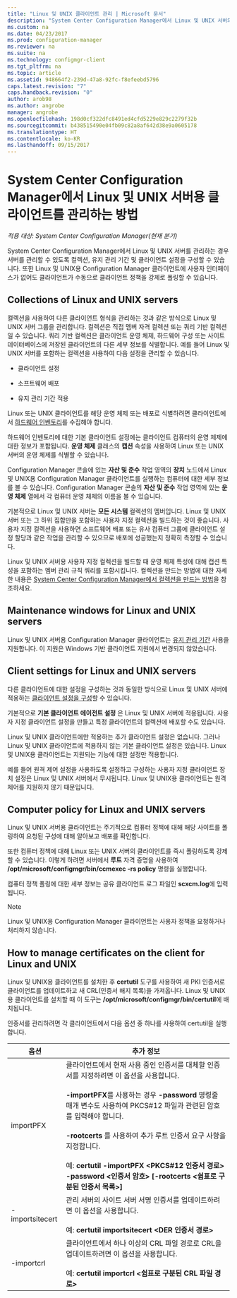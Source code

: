 ```yaml
---
title: "Linux 및 UNIX 클라이언트 관리 | Microsoft 문서"
description: "System Center Configuration Manager에서 Linux 및 UNIX 서버의 클라이언트 관리"
ms.custom: na
ms.date: 04/23/2017
ms.prod: configuration-manager
ms.reviewer: na
ms.suite: na
ms.technology: configmgr-client
ms.tgt_pltfrm: na
ms.topic: article
ms.assetid: 948664f2-239d-47a8-92fc-f8efeebd5796
caps.latest.revision: "7"
caps.handback.revision: "0"
author: arob98
ms.author: angrobe
manager: angrobe
ms.openlocfilehash: 198d0cf322dfc8491ed4cfd5229e829c2279f32b
ms.sourcegitcommit: b438515490e04fb09c82a8af642d38e9a0605178
ms.translationtype: HT
ms.contentlocale: ko-KR
ms.lasthandoff: 09/15/2017
---
```

# <a name="how-to-manage-clients-for-linux-and-unix-servers-in-system-center-configuration-manager"></a>System Center Configuration Manager에서 Linux 및 UNIX 서버용 클라이언트를 관리하는 방법

*적용 대상: System Center Configuration Manager(현재 분기)*

System Center Configuration Manager에서 Linux 및 UNIX 서버를 관리하는 경우 서버를 관리할 수 있도록 컬렉션, 유지 관리 기간 및 클라이언트 설정을 구성할 수 있습니다. 또한 Linux 및 UNIX용 Configuration Manager 클라이언트에 사용자 인터페이스가 없어도 클라이언트가 수동으로 클라이언트 정책을 강제로 폴링할 수 있습니다.

##  <a name="BKMK_CollectionsforLnU"></a> Collections of Linux and UNIX servers  
 컬렉션을 사용하여 다른 클라이언트 형식을 관리하는 것과 같은 방식으로 Linux 및 UNIX 서버 그룹을 관리합니다. 컬렉션은 직접 멤버 자격 컬렉션 또는 쿼리 기반 컬렉션일 수 있습니다. 쿼리 기반 컬렉션은 클라이언트 운영 체제, 하드웨어 구성 또는 사이트 데이터베이스에 저장된 클라이언트의 다른 세부 정보를 식별합니다. 예를 들어 Linux 및 UNIX 서버를 포함하는 컬렉션을 사용하여 다음 설정을 관리할 수 있습니다.  

-   클라이언트 설정  

-   소프트웨어 배포  

-   유지 관리 기간 적용  

 Linux 또는 UNIX 클라이언트를 해당 운영 체제 또는 배포로 식별하려면 클라이언트에서 [하드웨어 인벤토리](../../../core/clients/manage/inventory/hardware-inventory-for-linux-and-unix.md)를 수집해야 합니다.  

 하드웨어 인벤토리에 대한 기본 클라이언트 설정에는 클라이언트 컴퓨터의 운영 체제에 대한 정보가 포함됩니다. **운영 체제** 클래스의 **캡션** 속성을 사용하여 Linux 또는 UNIX 서버의 운영 체제를 식별할 수 있습니다.  

 Configuration Manager 콘솔에 있는 **자산 및 준수** 작업 영역의 **장치** 노드에서 Linux 및 UNIX용 Configuration Manager 클라이언트를 실행하는 컴퓨터에 대한 세부 정보를 볼 수 있습니다. Configuration Manager 콘솔의 **자산 및 준수** 작업 영역에 있는 **운영 체제** 열에서 각 컴퓨터 운영 체제의 이름을 볼 수 있습니다.  

 기본적으로 Linux 및 UNIX 서버는 **모든 시스템** 컬렉션의 멤버입니다. Linux 및 UNIX 서버 또는 그 하위 집합만을 포함하는 사용자 지정 컬렉션을 빌드하는 것이 좋습니다. 사용자 지정 컬렉션을 사용하면 소프트웨어 배포 또는 유사 컴퓨터 그룹에 클라이언트 설정 할당과 같은 작업을 관리할 수 있으므로 배포에 성공했는지 정확히 측정할 수 있습니다.   

 Linux 및 UNIX 서버용 사용자 지정 컬렉션을 빌드할 때 운영 체제 특성에 대해 캡션 특성을 포함하는 멤버 관리 규칙 쿼리를 포함시킵니다. 컬렉션을 만드는 방법에 대한 자세한 내용은 [System Center Configuration Manager에서 컬렉션을 만드는 방법](../../../core/clients/manage/collections/create-collections.md)을 참조하세요.  

##  <a name="BKMK_MaintenanceWindowsforLnU"></a> Maintenance windows for Linux and UNIX servers  
 Linux 및 UNIX 서버용 Configuration Manager 클라이언트는 [유지 관리 기간](../../../core/clients/manage/collections/use-maintenance-windows.md) 사용을 지원합니다. 이 지원은 Windows 기반 클라이언트 지원에서 변경되지 않았습니다.  

##  <a name="BKMK_ClientSettingsforLnU"></a> Client settings for Linux and UNIX servers  
 다른 클라이언트에 대한 설정을 구성하는 것과 동일한 방식으로 Linux 및 UNIX 서버에 적용하는 [클라이언트 설정을 구성](../../../core/clients/deploy/configure-client-settings.md)할 수 있습니다.  

 기본적으로 **기본 클라이언트 에이전트 설정** 은 Linux 및 UNIX 서버에 적용됩니다. 사용자 지정 클라이언트 설정을 만들고 특정 클라이언트의 컬렉션에 배포할 수도 있습니다.  

 Linux 및 UNIX 클라이언트에만 적용하는 추가 클라이언트 설정은 없습니다. 그러나 Linux 및 UNIX 클라이언트에 적용하지 않는 기본 클라이언트 설정은 있습니다. Linux 및 UNIX용 클라이언트는 지원되는 기능에 대한 설정만 적용합니다.  

 예를 들어 원격 제어 설정을 사용하도록 설정하고 구성하는 사용자 지정 클라이언트 장치 설정은 Linux 및 UNIX 서버에서 무시됩니다. Linux 및 UNIX용 클라이언트는 원격 제어를 지원하지 않기 때문입니다.  

##  <a name="BKMK_PolicyforLnU"></a> Computer policy for Linux and UNIX servers  
 Linux 및 UNIX 서버용 클라이언트는 주기적으로 컴퓨터 정책에 대해 해당 사이트를 폴링하여 요청된 구성에 대해 알아보고 배포를 확인합니다.  

 또한 컴퓨터 정책에 대해 Linux 또는 UNIX 서버의 클라이언트를 즉시 폴링하도록 강제할 수 있습니다. 이렇게 하려면 서버에서 **루트** 자격 증명을 사용하여 **/opt/microsoft/configmgr/bin/ccmexec -rs policy** 명령을 실행합니다.  

 컴퓨터 정책 폴링에 대한 세부 정보는 공유 클라이언트 로그 파일인 **scxcm.log**에 입력됩니다.  

> [!NOTE]  
>  Linux 및 UNIX용 Configuration Manager 클라이언트는 사용자 정책을 요청하거나 처리하지 않습니다.  

##  <a name="BKMK_ManageLinuxCerts"></a> How to manage certificates on the client for Linux and UNIX  
 Linux 및 UNIX용 클라이언트를 설치한 후 **certutil** 도구를 사용하여 새 PKI 인증서로 클라이언트를 업데이트하고 새 CRL(인증서 해지 목록)을 가져옵니다. Linux 및 UNIX용 클라이언트를 설치할 때 이 도구는 **/opt/microsoft/configmgr/bin/certutil**에 배치됩니다. 

 인증서를 관리하려면 각 클라이언트에서 다음 옵션 중 하나를 사용하여 certutil을 실행합니다.  

|옵션|추가 정보|  
|------------|----------------------|  
|importPFX|클라이언트에서 현재 사용 중인 인증서를 대체할 인증서를 지정하려면 이 옵션을 사용합니다.<br /><br /> **-importPFX**를 사용하는 경우 **-password** 명령줄 매개 변수도 사용하여 PKCS#12 파일과 관련된 암호를 입력해야 합니다.<br /><br /> **-rootcerts** 를 사용하여 추가 루트 인증서 요구 사항을 지정합니다.<br /><br /> 예: **certutil -importPFX &lt;PKCS#12 인증서 경로> -password &lt;인증서 암호\> [-rootcerts &lt;쉼표로 구분된 인증서 목록>]**|  
|-importsitecert|관리 서버의 사이트 서버 서명 인증서를 업데이트하려면 이 옵션을 사용합니다.<br /><br /> 예: **certutil importsitecert &lt;DER 인증서 경로\>**|  
|-importcrl|클라이언트에서 하나 이상의 CRL 파일 경로로 CRL을 업데이트하려면 이 옵션을 사용합니다.<br /><br /> 예: **certutil importcrl &lt;쉼표로 구분된 CRL 파일 경로\>**|  
